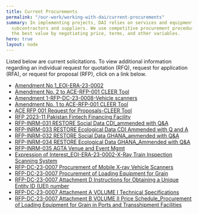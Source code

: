 ```yaml
---
title: Current Procurements
permalink: "/our-work/working-with-dai/current-procurements"
summary: In implementing projects, DAI relies on services and equipment provided by
  subcontractors and suppliers. We use competitive procurement procedures to obtain
  the best value by negotiating price, terms, and other variables.
hero: true
layout: node
---
```


Listed below are current solicitations. To view additional information regarding an individual request for quotation (RFQ), request for application (RFA), or request for proposal (RFP), click on a link below.

* [Amendment No 1_EOI-ERA-23-0002](/uploads/Amendment%20No%201_EOI-ERA-23-0002.pdf "11/10")
* [Amendment No. 2 to ACE-RFP-001 CLEER Tool](/uploads/Amendment%20No.%202%20to%20ACE-RFP-001%20CLEER%20Tool.pdf "11/18")
* [Amendment 1-RFP-DC-23-0008-Vehicle scanners](/uploads/Amendment%201-RFP-DC-23-0008%20-Vehicle%20scanners.pdf "11/21")
* [Amendment No. 1 to ACE-RFP-001 CLEER Tool](/uploads/Amendment%20No.%201%20to%20ACE-RFP-001%20CLEER%20Tool.pdf "11/20")
* [ACE RFP 001 Request for Proposals-CLEER Tool](/uploads/ACE%20RFP%20001%20Request%20for%20Proposals%20-%20CLEER%20Tool.pdf "11/18")
* [RFP 2023-11 Pakistan Fintech Financing Facility](/uploads/RFP%202023-11%20Pakistan%20Fintech%20Financing%20Facility-cfd8e0.pdf "11/17")
* [RFP-INRM-031 RESTORE Social Data CDI_ammended with Q&A](/uploads/RFP%20-INRM-031%20RESTORE%20Social%20Data%20CDI_ammended%20with%20Q&A.pdf "11/17")
* [RFP-INRM-033 RESTORE Ecological Data CDI Ammended with Q and A](/uploads/RFP%20-INRM-033%20RESTORE%20Ecological%20Data%20CDI%20Ammended%20with%20Q%20and%20A.pdf "11/17")
* [RFP-INRM-032 RESTORE Social Data GHANA_ammended with Q&A](/uploads/RFP%20-INRM-032%20RESTORE%20Social%20Data%20GHANA_ammended%20with%20Q%20and%20A.pdf "11/17")
* [RFP-INRM-034 RESTORE Ecological Data GHANA_Ammended with Q&A](/uploads/RFP%20-INRM-034%20RESTORE%20Ecological%20Data%20GHANA_Ammended%20with%20Q%20and%20A.pdf "11/17")
* [RFP-INRM-035 AGTA Venue and Event Mgmt](/uploads/RFP%20-INRM-035%20AGTA%20Venue%20and%20Event%20Mgmt.pdf "11/11")
* [Expression of Interest_EOI-ERA-23-0002-X-Ray Train Inspection Scanning System](/uploads/Expression%20of%20Interest%20_EOI-ERA-23-0002%20-X-Ray%20Train%20Inspection%20Scanning%20System.docx.pdf "11/8")
* [RFP-DC-23-0007 Procurement of Mobile X-ray Vehicle Scanners](/uploads/RFP-DC-23-0007%20Procurement%20of%20Mobile%20X-ray%20Vehicle%20Scanners.pdf "11/8")
* [RFP-DC-23-0007 Procurement of Loading Equipment for Grain](/uploads/RFP-DC-23-0007%20Procurement%20of%20Loading%20Equipment%20for%20Grain.pdf "11/10")
* [RFP-DC-23-0007 Attachment D Instructions for Obtaining a Unique Entity ID (UEI) number](/uploads/Attachment%20D%20Instructions%20for%20Obtaining%20a%20Unique%20Entity%20ID%20(UEI)%20number%20.pdf "11/10")
* [RFP-DC-23-0007 Attachment A VOLUME I Technical Specifications](/uploads/Attachment%20A%20VOLUME%20I%20Technical%20Specifications%20.pdf "11/10")
* [RFP-DC-23-0007 Attachment B VOLUME II Price Schedule_Procurement of Loading Equipment for Grain in Ports and Transshipment Facilities](https://dai-assets.s3.amazonaws.com/rfps/Attachment%20B%20VOLUME%20II%20Price%20Schedule.pdf "11/10")